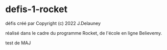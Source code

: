 # defis-1-rocket

défis créé par Copyright (c) 2022 J.Delauney

réalisé dans le cadre du programme Rocket, de l'école en ligne Believemy.

test de MAJ
